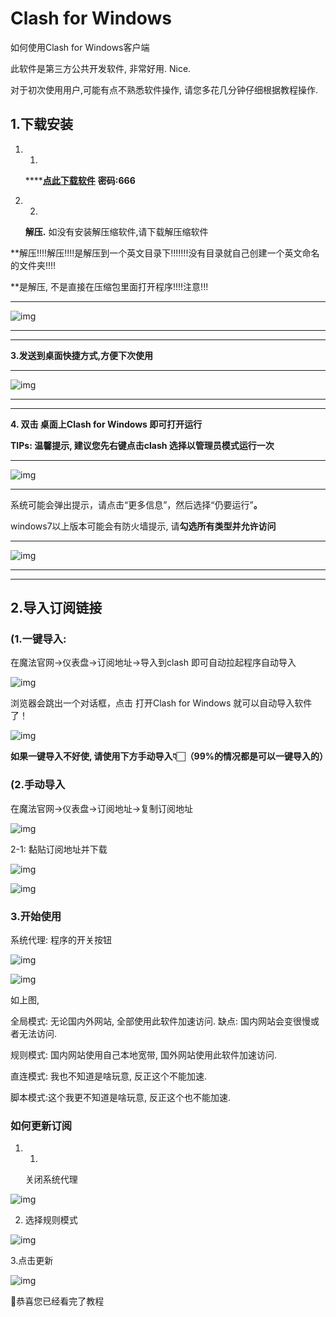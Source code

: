 # Clash for Windows

如何使用Clash for Windows客户端

此软件是第三方公共开发软件, 非常好用. Nice.

对于初次使用用户,可能有点不熟悉软件操作, 请您多花几分钟仔细根据教程操作. 



## 1.下载安装

1. 1.

   ****[**点此下载软件**](https://wwr.lanzouh.com/iNNoh0waby8b) **密码:666**

2. 2.

   **解压.** 如没有安装解压缩软件,请下载解压缩软件

**解压!!!!解压!!!!是解压到一个英文目录下!!!!!!!没有目录就自己创建一个英文命名的文件夹!!!!

**是解压, 不是直接在压缩包里面打开程序!!!!注意!!!

****

![img](https://299015789-files.gitbook.io/~/files/v0/b/gitbook-x-prod.appspot.com/o/spaces%2F-M7znwxymXBX83heMKym%2Fuploads%2FWdmscY7aN8WDhtTj2cQN%2FWeChat409e4ef1a43f5f3ce1610ece20c5205e.png?alt=media&token=6abba5c2-6cd9-4753-858d-b9f3c58e040e)

****

****

**3.发送到桌面快捷方式,方便下次使用**

****

![img](https://299015789-files.gitbook.io/~/files/v0/b/gitbook-x-prod.appspot.com/o/spaces%2F-M7znwxymXBX83heMKym%2Fuploads%2FjsuNvJfQtMxp51xXCAki%2FWeChat5860bbeed382afc91259640ea0c77b9f.png?alt=media&token=0c077165-7ba5-42a2-805a-452cafa799e0)

****

****

**4. 双击 桌面上Clash for Windows 即可打开运行**

**TIPs: 温馨提示, 建议您先右键点击clash 选择以管理员模式运行一次**

****

![img](https://299015789-files.gitbook.io/~/files/v0/b/gitbook-x-prod.appspot.com/o/spaces%2F-M7znwxymXBX83heMKym%2Fuploads%2FIi8ZGE8I0FjB5smLLxzQ%2F887204836.png?alt=media&token=3afaa9be-0a27-4b5b-ba0e-d4a47aba81e5)

****

 系统可能会弹出提示，请点击“更多信息”，然后选择“仍要运行”**。**

windows7以上版本可能会有防火墙提示, 请**勾选所有类型并允许访问**

****

![img](https://299015789-files.gitbook.io/~/files/v0/b/gitbook-x-prod.appspot.com/o/spaces%2F-M7znwxymXBX83heMKym%2Fuploads%2F4kHEF0ykvg2CgYDwuQMF%2Fimage.png?alt=media&token=2a707232-6a5c-4a4f-bdc6-79fdd3d4e00c)

****

****

## 2.导入订阅链接

### (1.一键导入: 

在魔法官网->仪表盘->订阅地址->导入到clash 即可自动拉起程序自动导入



![img](https://299015789-files.gitbook.io/~/files/v0/b/gitbook-x-prod.appspot.com/o/spaces%2F-M7znwxymXBX83heMKym%2Fuploads%2FkZpjHJKPX9hi3gghR0h5%2Fimage.png?alt=media&token=a78fd409-c117-4a59-93e9-8e37f0860b7b)

浏览器会跳出一个对话框，点击 打开Clash for Windows 就可以自动导入软件了！

![img](assets/2aae70aa9c7e3.png)



**如果一键导入不好使, 请使用下方手动导入👇🏻（99%的情况都是可以一键导入的）**



### (2.手动导入

 在魔法官网->仪表盘->订阅地址->复制订阅地址



![img](https://299015789-files.gitbook.io/~/files/v0/b/gitbook-x-prod.appspot.com/o/spaces%2F-M7znwxymXBX83heMKym%2Fuploads%2Fma7lLHMuqpdBiy1V5o1I%2Fimage.png?alt=media&token=deba63cb-f809-4771-bdcd-6f2b70042096)

2-1:  黏贴订阅地址并下载



![img](https://299015789-files.gitbook.io/~/files/v0/b/gitbook-x-prod.appspot.com/o/spaces%2F-M7znwxymXBX83heMKym%2Fuploads%2FLlo52udv5tN6eeQG3ACc%2Fimage.png?alt=media&token=b9b0342e-382d-498a-a157-a81e380a3b82)





![img](https://299015789-files.gitbook.io/~/files/v0/b/gitbook-x-prod.appspot.com/o/spaces%2F-M7znwxymXBX83heMKym%2Fuploads%2FQTwAdBW99Xj61ad7wZ3p%2Fimage.png?alt=media&token=e86a66e5-32be-4c4f-8d81-dba715270d46)



### 3.开始使用

系统代理: 程序的开关按钮



![img](https://299015789-files.gitbook.io/~/files/v0/b/gitbook-x-prod.appspot.com/o/spaces%2F-M7znwxymXBX83heMKym%2Fuploads%2F9DAPpPChB8fBPXlUlbCJ%2Fimage.png?alt=media&token=7ebf56c6-3501-4b96-b51b-f5beef3d8e88)





![img](https://299015789-files.gitbook.io/~/files/v0/b/gitbook-x-prod.appspot.com/o/spaces%2F-M7znwxymXBX83heMKym%2Fuploads%2FCHhzU72ljw6NBpDKYuCF%2Fimage.png?alt=media&token=f1d97e3f-a3f9-4185-9437-e09eed650bc1)



如上图, 

全局模式:  无论国内外网站, 全部使用此软件加速访问. 缺点: 国内网站会变很慢或者无法访问.

规则模式: 国内网站使用自己本地宽带, 国外网站使用此软件加速访问.

直连模式: 我也不知道是啥玩意, 反正这个不能加速.

脚本模式:这个我更不知道是啥玩意, 反正这个也不能加速.

### 如何更新订阅

1. 1.

   关闭系统代理



![img](https://299015789-files.gitbook.io/~/files/v0/b/gitbook-x-prod.appspot.com/o/spaces%2F-M7znwxymXBX83heMKym%2Fuploads%2FOTVSbQkCsQOicJABVBx7%2Fimage.png?alt=media&token=5bf83dce-d026-4f63-b39f-60464bb7cafb)



2. 选择规则模式



![img](https://299015789-files.gitbook.io/~/files/v0/b/gitbook-x-prod.appspot.com/o/spaces%2F-M7znwxymXBX83heMKym%2Fuploads%2F4RaV6mxatFne8L39m4Ge%2Fimage.png?alt=media&token=b13e760a-c8dc-4516-b3d4-97594908042c)



3.点击更新



![img](https://299015789-files.gitbook.io/~/files/v0/b/gitbook-x-prod.appspot.com/o/spaces%2F-M7znwxymXBX83heMKym%2Fuploads%2FIEwz1QLHXy7sGnRC1lSK%2Fimage.png?alt=media&token=bb778a38-a71b-4a6d-8e47-d375ca4b433f)



💐恭喜您已经看完了教程

